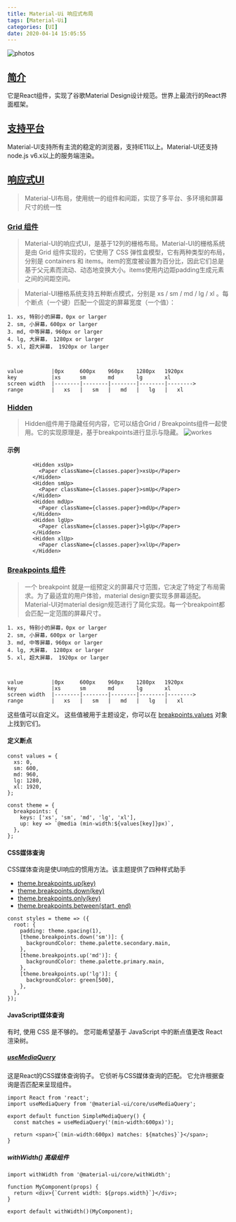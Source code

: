 ```yaml
---
title: Material-Ui 响应式布局
tags: [Material-Ui]
categories: [UI]
date: 2020-04-14 15:05:55
---
```

![photos](ui.jpg)
## [简介](https://material-ui.com/)
它是React组件，实现了谷歌Material Design设计规范。世界上最流行的React界面框架。
## [支持平台](https://material-ui.com/zh/getting-started/supported-platforms/)
Material-UI支持所有主流的稳定的浏览器，支持IE11以上。Material-UI还支持node.js v6.x以上的服务端渲染。
## [响应式UI](https://material-ui.com/zh/guides/responsive-ui/)
> Material-UI布局，使用统一的组件和间距，实现了多平台、多环境和屏幕尺寸的统一性
### [Grid 组件](https://material-ui.com/layout/grid/)
> Material-UI的响应式UI，是基于12列的栅格布局。Material-UI的栅格系统是由 Grid 组件实现的，它使用了 CSS 弹性盒模型，它有两种类型的布局，分别是 containers 和 items。item的宽度被设置为百分比，因此它们总是基于父元素而流动、动态地变换大小。items使用内边距padding生成元素之间的间距空间。

> Material-UI栅格系统支持五种断点模式，分别是 xs / sm / md / lg / xl 。每个断点（一个键）匹配一个固定的屏幕宽度（一个值）：
```
1. xs, 特别小的屏幕，0px or larger
2. sm, 小屏幕，600px or larger
3. md, 中等屏幕，960px or larger
4. lg, 大屏幕， 1280px or larger
5. xl, 超大屏幕， 1920px or larger



value         |0px     600px    960px    1280px   1920px
key           |xs      sm       md       lg       xl
screen width  |--------|--------|--------|--------|-------->
range         |   xs   |   sm   |   md   |   lg   |   xl
```
### [Hidden](https://material-ui.com/layout/hidden/)
> Hidden组件用于隐藏任何内容，它可以结合Grid / Breakpoints组件一起使用。它的实现原理是，基于breakpoints进行显示与隐藏。
 ![workes](https://upload-images.jianshu.io/upload_images/2463290-ae49640baf4087a2.png)
#### 示例
```
        <Hidden xsUp>
          <Paper className={classes.paper}>xsUp</Paper>
        </Hidden>
        <Hidden smUp>
          <Paper className={classes.paper}>smUp</Paper>
        </Hidden>
        <Hidden mdUp>
          <Paper className={classes.paper}>mdUp</Paper>
        </Hidden>
        <Hidden lgUp>
          <Paper className={classes.paper}>lgUp</Paper>
        </Hidden>
        <Hidden xlUp>
          <Paper className={classes.paper}>xlUp</Paper>
        </Hidden>
```
### [Breakpoints 组件](https://material-ui.com/layout/breakpoints/)
> 一个 breakpoint 就是一组预定义的屏幕尺寸范围，它决定了特定了布局需求。为了最适宜的用户体验，material design要实现多屏幕适配。Material-UI对material design规范进行了简化实现。每一个breakpoint都会匹配一定范围的屏幕尺寸。
```
1. xs, 特别小的屏幕，0px or larger
2. sm, 小屏幕，600px or larger
3. md, 中等屏幕，960px or larger
4. lg, 大屏幕， 1280px or larger
5. xl, 超大屏幕， 1920px or larger



value         |0px     600px    960px    1280px   1920px
key           |xs      sm       md       lg       xl
screen width  |--------|--------|--------|--------|-------->
range         |   xs   |   sm   |   md   |   lg   |   xl
```
这些值可以自定义。 这些值被用于主题设定，你可以在 [breakpoints.values](https://material-ui.com/zh/customization/default-theme/?expand-path=$.breakpoints.values) 对象上找到它们。
#### 定义断点
```
const values = {
  xs: 0,
  sm: 600,
  md: 960,
  lg: 1280,
  xl: 1920,
};

const theme = {
  breakpoints: {
    keys: ['xs', 'sm', 'md', 'lg', 'xl'],
    up: key => `@media (min-width:${values[key]}px)`,
  },
};
```
#### CSS媒体查询
CSS媒体查询是使UI响应的惯用方法。该主题提供了四种样式助手

* [theme.breakpoints.up(key)](https://material-ui.com/zh/customization/breakpoints/#theme-breakpoints-up-key-media-query)
* [theme.breakpoints.down(key)](https://material-ui.com/zh/customization/breakpoints/#theme-breakpoints-down-key-media-query)
* [theme.breakpoints.only(key)](https://material-ui.com/zh/customization/breakpoints/#theme-breakpoints-only-key-media-query)
* [theme.breakpoints.between(start, end)](https://material-ui.com/zh/customization/breakpoints/#theme-breakpoints-only-key-media-query)
```
const styles = theme => ({
  root: {
    padding: theme.spacing(1),
    [theme.breakpoints.down('sm')]: {
      backgroundColor: theme.palette.secondary.main,
    },
    [theme.breakpoints.up('md')]: {
      backgroundColor: theme.palette.primary.main,
    },
    [theme.breakpoints.up('lg')]: {
      backgroundColor: green[500],
    },
  },
});
```
#### JavaScript媒体查询
有时, 使用 CSS 是不够的。 您可能希望基于 JavaScript 中的断点值更改 React 渲染树。
##### [useMediaQuery](https://material-ui.com/zh/components/use-media-query/)
   这是React的CSS媒体查询钩子。 它侦听与CSS媒体查询的匹配。 它允许根据查询是否匹配来呈现组件。
```
import React from 'react';
import useMediaQuery from '@material-ui/core/useMediaQuery';

export default function SimpleMediaQuery() {
  const matches = useMediaQuery('(min-width:600px)');

  return <span>{`(min-width:600px) matches: ${matches}`}</span>;
}
```
##### withWidth() 高级组件
```
import withWidth from '@material-ui/core/withWidth';

function MyComponent(props) {
  return <div>{`Current width: ${props.width}`}</div>;
}

export default withWidth()(MyComponent);
```